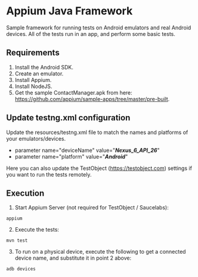 # Appium Java Framework

Sample framework for running tests on Android emulators and real Android devices.
All of the tests run in an app, and perform some basic tests.

## Requirements
1. Install the Android SDK.
2. Create an emulator.
3. Install Appium.
4. Install NodeJS.
5. Get the sample ContactManager.apk from here: https://github.com/appium/sample-apps/tree/master/pre-built.

## Update testng.xml configuration
Update the resources/testng.xml file to match the names and platforms of your emulators/devices.
* parameter name="deviceName" value="_**Nexus_6_API_26**_"
* parameter name="platform" value="_**Android**_"

Here you can also update the TestObject (https://testobject.com) settings if you want to run the tests remotely.

## Execution
1. Start Appium Server (not required for TestObject / Saucelabs):
```
appium
```
2. Execute the tests:
```
mvn test
```
3. To run on a physical device, execute the following to get a connected device name, and substitute it in point 2 above:
```
adb devices
```





